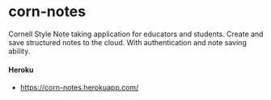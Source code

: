 # corn-notes
Cornell Style Note taking application for educators and students. Create and save structured notes to the cloud. With authentication and note saving ability.

#### Heroku
- https://corn-notes.herokuapp.com/
